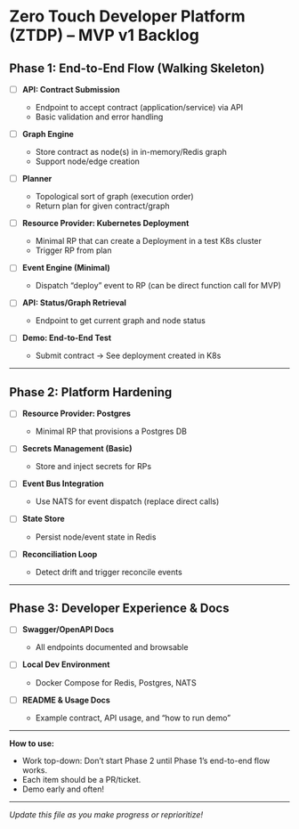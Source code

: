 # Zero Touch Developer Platform (ZTDP) – MVP v1 Backlog

## Phase 1: End-to-End Flow (Walking Skeleton)

- [ ] **API: Contract Submission**
  - Endpoint to accept contract (application/service) via API
  - Basic validation and error handling

- [ ] **Graph Engine**
  - Store contract as node(s) in in-memory/Redis graph
  - Support node/edge creation

- [ ] **Planner**
  - Topological sort of graph (execution order)
  - Return plan for given contract/graph

- [ ] **Resource Provider: Kubernetes Deployment**
  - Minimal RP that can create a Deployment in a test K8s cluster
  - Trigger RP from plan

- [ ] **Event Engine (Minimal)**
  - Dispatch “deploy” event to RP (can be direct function call for MVP)

- [ ] **API: Status/Graph Retrieval**
  - Endpoint to get current graph and node status

- [ ] **Demo: End-to-End Test**
  - Submit contract → See deployment created in K8s

---

## Phase 2: Platform Hardening

- [ ] **Resource Provider: Postgres**
  - Minimal RP that provisions a Postgres DB

- [ ] **Secrets Management (Basic)**
  - Store and inject secrets for RPs

- [ ] **Event Bus Integration**
  - Use NATS for event dispatch (replace direct calls)

- [ ] **State Store**
  - Persist node/event state in Redis

- [ ] **Reconciliation Loop**
  - Detect drift and trigger reconcile events

---

## Phase 3: Developer Experience & Docs

- [ ] **Swagger/OpenAPI Docs**
  - All endpoints documented and browsable

- [ ] **Local Dev Environment**
  - Docker Compose for Redis, Postgres, NATS

- [ ] **README & Usage Docs**
  - Example contract, API usage, and “how to run demo”

---

**How to use:**  
- Work top-down: Don’t start Phase 2 until Phase 1’s end-to-end flow works.
- Each item should be a PR/ticket.
- Demo early and often!

---

*Update this file as you make progress or reprioritize!*